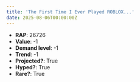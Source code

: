 ```yaml
---
title: 'The First Time I Ever Played ROBLOX...'
date: 2025-08-06T00:00:00Z
---
```

- **RAP**: 26726
- **Value**: -1
- **Demand level**: -1
- **Trend**: -1
- **Projected?**: True
- **Hyped?**: True
- **Rare?**: True
